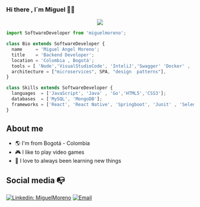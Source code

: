 ### Hi there , I´m  Miguel 🙌🙌
<p align="center">
  <img src="https://user-images.githubusercontent.com/81263056/208978913-767af424-1a76-4bea-9377-572f674b8273.jpg" />
</p>

```js
import SoftwareDeveloper from 'miguelmoreno';

class Bio extends SoftwareDeveloper {
  name     = 'Miguel Angel Moreno';
  title    = 'Backend Developer';
  location = 'Colombia , Bogotá';
  tools = [ 'Node','VisualStudioCode', 'InteliJ','Swagger' 'Docker' , 'Postman' ];
  architecture = ["microservices", SPA, "design  patterns"],
}

class Skills extends SoftwareDeveloper {
  languages  = ['JavaScript', 'Java' , 'Go','HTML5','CSS3'];
  databases  = ['MySQL', 'MongoDB'];
  frameworks = ['React', 'React Native', 'Springboot', 'Junit' , 'Selenium', 'Mockito' , 'RestAsure'];
}
```
## About me 

- :earth_americas: I'm from Bogotá - Colombia
- :video_game: I like to play video games
- :gem: I love to always been learning new things


## Social media :mailbox_with_no_mail:


[![Linkedin: MiguelMoreno](https://img.shields.io/badge/-miguelmoreno-blue?style=flat-square&logo=Linkedin&logoColor=white&link=https://www.linkedin.com/in/miguel-angel-moreno-08017a202/)](https://www.linkedin.com/in/miguel-angel-moreno-08017a202/)
[![Email](https://img.shields.io/badge/miguelangelmorenomogollon@gmail.com-D14836?style=flat-square&logo=gmail&logoColor=white)](mailto:miguelangelmorenomogollon@gmail.com)





<!--
**miguelmoreno03/miguelmoreno03** is a ✨ _special_ ✨ repository because its `README.md` (this file) appears on your GitHub profile.

Here are some ideas to get you started:

- 🔭 I’m currently working on ...
- 🌱 I’m currently learning ...
- 👯 I’m looking to collaborate on ...
- 🤔 I’m looking for help with ...
- 💬 Ask me about ...
- 📫 How to reach me: ...
- 😄 Pronouns: ...
- ⚡ Fun fact: ...
-->
